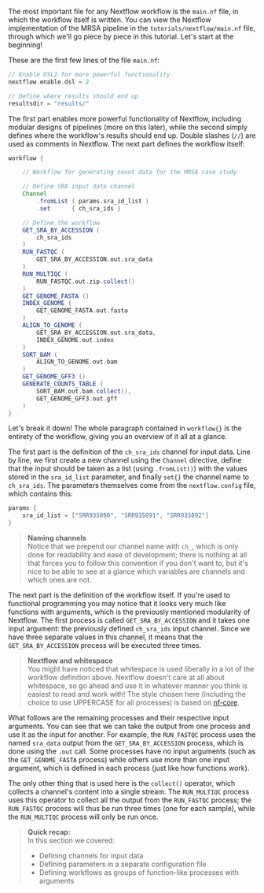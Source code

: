 The most important file for any Nextflow workflow is the `main.nf` file, in
which the workflow itself is written. You can view the Nextflow implementation
of the MRSA pipeline in the `tutorials/nextflow/main.nf` file, through which
we'll go piece by piece in this tutorial. Let's start at the beginning!

These are the first few lines of the file `main.nf`:

```groovy
// Enable DSL2 for more powerful functionality
nextflow.enable.dsl = 2

// Define where results should end up
resultsdir = "results/"
```

The first part enables more powerful functionality of Nextflow, including
modular designs of pipelines (more on this later), while the second simply
defines where the workflow's results should end up. Double slashes (`//`) are
used as comments in Nextflow. The next part defines the workflow itself:

```groovy
workflow {

    // Workflow for generating count data for the MRSA case study

    // Define SRA input data channel
    Channel
        .fromList ( params.sra_id_list )
        .set      { ch_sra_ids }

    // Define the workflow
    GET_SRA_BY_ACCESSION (
        ch_sra_ids
    )
    RUN_FASTQC (
        GET_SRA_BY_ACCESSION.out.sra_data
    )
    RUN_MULTIQC (
        RUN_FASTQC.out.zip.collect()
    )
    GET_GENOME_FASTA ()
    INDEX_GENOME (
        GET_GENOME_FASTA.out.fasta
    )
    ALIGN_TO_GENOME (
        GET_SRA_BY_ACCESSION.out.sra_data,
        INDEX_GENOME.out.index
    )
    SORT_BAM (
        ALIGN_TO_GENOME.out.bam
    )
    GET_GENOME_GFF3 ()
    GENERATE_COUNTS_TABLE (
        SORT_BAM.out.bam.collect(),
        GET_GENOME_GFF3.out.gff
    )
}
```

Let's break it down! The whole paragraph contained in `workflow{}` is the
entirety of the workflow, giving you an overview of it all at a glance.

The first part is the definition of the `ch_sra_ids` channel for input data.
Line by line, we first create a new channel using the `Channel` directive,
define that the input should be taken as a list (using `.fromList()`) with the
values stored in the `sra_id_list` parameter, and finally `set{}` the channel
name to `ch_sra_ids`. The parameters themselves come from the `nextflow.config`
file, which contains this:

```groovy
params {
    sra_id_list = ["SRR935090", "SRR935091", "SRR935092"]
}
```

> **Naming channels** <br>
> Notice that we prepend our channel name with `ch_`, which is only done for
> readability and ease of development; there is nothing at all that forces you
> to follow this convention if you don't want to, but it's nice to be able to
> see at a glance which variables are channels and which ones are not.

The next part is the definition of the workflow itself. If you're used to
functional programming you may notice that it looks very much like functions
with arguments, which is the previously mentioned modularity of Nextflow. The
first process is called `GET_SRA_BY_ACCESSION` and it takes one input argument:
the previously defined `ch_sra_ids` input channel. Since we have three separate
values in this channel, it means that the `GET_SRA_BY_ACCESSION` process will
be executed three times.

> **Nextflow and whitespace** <br>
> You might have noticed that whitespace is used liberally in a lot of the
> workflow definition above. Nextflow doesn't care at all about whitespace, so
> go ahead and use it in whatever manner you think is easiest to read and work
> with! The style chosen here (including the choice to use UPPERCASE for all
> processes) is based on [nf-core](https://nf-co.re://nf-co.re/).

What follows are the remaining processes and their respective input arguments.
You can see that we can take the output from one process and use it as the
input for another. For example, the `RUN_FASTQC` process uses the named
`sra_data` output from the `GET_SRA_BY_ACCESSION` process, which is done using
the `.out` call. Some processes have no input arguments (such as the
`GET_GENOME_FASTA` process) while others use more than one input argument,
which is defined in each process (just like how functions work).

The only other thing that is used here is the `collect()` operator, which
collects a channel's content into a single stream. The `RUN_MULTIQC` process
uses this operator to collect all the output from the `RUN_FASTQC` process; the
`RUN_FASTQC` process will thus be run three times (one for each sample), while
the `RUN_MULTIQC` process will only be run once.

> **Quick recap:** <br>
> In this section we covered:
>
> - Defining channels for input data
> - Defining parameters in a separate configuration file
> - Defining workflows as groups of function-like processes with arguments
